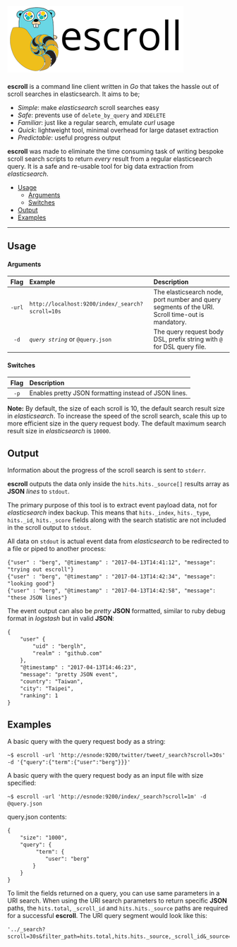 
![alt text](docs/images/escroll.png "escroll")
---

**escroll** is a command line client written in *Go* that takes the hassle out of scroll searches in elasticsearch. It aims to be;

- *Simple*: make *elasticsearch* scroll searches easy
- *Safe*: prevents use of `delete_by_query` and `XDELETE`
- *Familiar*: just like a regular search, emulate *curl* usage
- *Quick*: lightweight tool, minimal overhead for large dataset extraction
- *Predictable*: useful progress output

**escroll** was made to eliminate the time consuming task of writing bespoke scroll search scripts to return *every* result from a regular elasticsearch query. It is a safe and re-usable tool for big data extraction from *elasticsearch*.


- [Usage](#usage)
  - [Arguments](#arguments)
  - [Switches](#switches)
- [Output](#output)
- [Examples](#examples)

---

## Usage

#### Arguments
Flag | Example | Description
:---:|:----|:---
`-url` | `http://localhost:9200/index/_search?scroll=10s` | The elasticsearch node, port number and query segments of the URI. Scroll time-out is mandatory.
`-d` | *`query string`* or `@query.json` | The query request body DSL, prefix string with `@` for DSL query file.

#### Switches
Flag | Description
:---:|:----
`-p`| Enables pretty JSON formatting instead of JSON lines.

**Note:** By default, the size of each scroll is 10, the default search result size in *elasticsearch*. To increase the speed of the scroll search, scale this up to more efficient size in the query request body. The default maximum search result size in *elasticsearch* is `10000`.


## Output

Information about the progress of the scroll search is sent to `stderr`.

**escroll** outputs the data only inside the `hits.hits._source[]` results array as **JSON** *lines* to `stdout`. 

The primary purpose of this tool is to extract event payload data, not for *elasticsearch* index backup. This means that `hits._index`, `hits._type`, `hits._id`, `hits._score` fields along with the search statistic are not included in the scroll output to `stdout`.

All data on `stdout` is actual event data from *elasticsearch* to be redirected to a file or piped to another process:

```
{"user" : "berg", "@timestamp" : "2017-04-13T14:41:12", "message": "trying out escroll"}
{"user" : "berg", "@timestamp" : "2017-04-13T14:42:34", "message": "looking good"}
{"user" : "berg", "@timestamp" : "2017-04-13T14:42:58", "message": "these JSON lines"}
```

The event output can also be *pretty* **JSON** formatted, similar to ruby debug format in *logstash* but in valid **JSON**:
```
{
    "user" {
        "uid" : "berglh",
        "realm" : "github.com"
    },
    "@timestamp" : "2017-04-13T14:46:23",
    "message": "pretty JSON event",
    "country": "Taiwan",
    "city": "Taipei",
    "ranking": 1
}
```


## Examples

A basic query with the query request body as a string:

```
~$ escroll -url 'http://esnode:9200/twitter/tweet/_search?scroll=30s' -d '{"query":{"term":{"user":"berg"}}}'
```

A basic query with the query request body as an input file with size specified:

```
~$ escroll -url 'http://esnode:9200/index/_search?scroll=1m' -d @query.json
```
query.json contents:
```
{
    "size": "1000",
    "query": {
         "term": {
            "user": "berg"
        }
    }
}
```

To limit the fields returned on a query, you can use same parameters in a URI search. When using the URI search parameters to return specific **JSON** paths, the `hits.total`, `_scroll_id` and `hits.hits._source` paths are required for a successful **escroll**. The URI query segment would look like this:

```
'../_search?scroll=30s&filter_path=hits.total,hits.hits._source,_scroll_id&_source=@timestamp,user.uid'
```